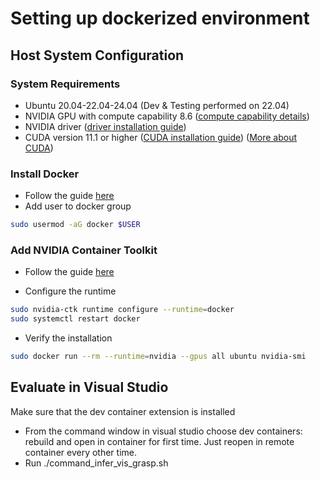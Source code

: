 # Setting up dockerized environment

## Host System Configuration

### System Requirements

- Ubuntu 20.04-22.04-24.04 (Dev & Testing performed on 22.04)
- NVIDIA GPU with compute capability 8.6 ([compute capability details](https://developer.nvidia.com/cuda-gpus#compute))
- NVIDIA driver ([driver installation guide](https://docs.nvidia.com/datacenter/tesla/driver-installation-guide/index.html))
- CUDA version 11.1 or higher ([CUDA installation guide](https://docs.nvidia.com/cuda/cuda-installation-guide-linux)) ([More about CUDA](https://en.wikipedia.org/wiki/CUDA))

### Install Docker

- Follow the guide [here](https://docs.docker.com/engine/install/ubuntu/)
- Add user to docker group

```bash
sudo usermod -aG docker $USER
```

### Add NVIDIA Container Toolkit

- Follow the guide [here](https://docs.nvidia.com/datacenter/cloud-native/container-toolkit/install-guide.html#docker)

- Configure the runtime

```bash
sudo nvidia-ctk runtime configure --runtime=docker
sudo systemctl restart docker
```

- Verify the installation

```bash
sudo docker run --rm --runtime=nvidia --gpus all ubuntu nvidia-smi
```

## Evaluate in Visual Studio

Make sure that the dev container extension is installed

- From the command window in visual studio choose dev containers: rebuild and open in container for first time. Just reopen in remote container every other time.
- Run ./command_infer_vis_grasp.sh
